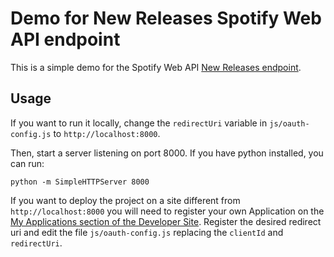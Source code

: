 Demo for New Releases Spotify Web API endpoint
===========

This is a simple demo for the Spotify Web API [New Releases endpoint](https://developer.spotify.com/web-api/get-list-new-releases/).

## Usage

If you want to run it locally, change the `redirectUri` variable in `js/oauth-config.js` to
`http://localhost:8000`.

Then, start a server listening on port 8000. If you have python installed, you can run:

    python -m SimpleHTTPServer 8000

If you want to deploy the project on a site different from `http://localhost:8000` you will need to register your own Application on the [My Applications section of the Developer Site](https://developer.spotify.com/my-applications/). Register the desired redirect uri and edit the file `js/oauth-config.js` replacing the `clientId` and `redirectUri`.
